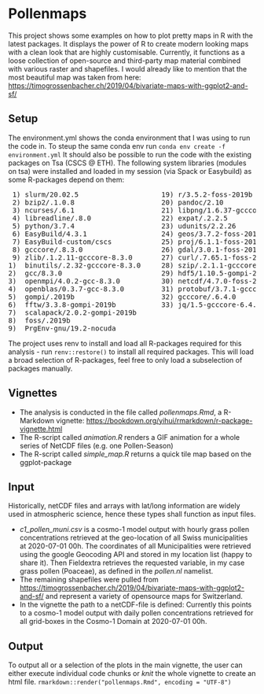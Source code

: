 # Pollenmaps
This project shows some examples on how to plot pretty maps in R with the latest packages. 
It displays the power of R to create modern looking maps with a clean look that are highly customisable.
Currently, it functions as a loose collection of open-source and third-party map material combined with various raster and shapefiles. 
I would already like to mention that the most beautiful map was taken from here: https://timogrossenbacher.ch/2019/04/bivariate-maps-with-ggplot2-and-sf/

## Setup
The environment.yml shows the conda environment that I was using to run the code in.
To steup the same conda env run `conda env create -f environment.yml`
It should also be possible to run the code with the existing packages on Tsa (CSCS @ ETH).
The following system libraries (modules on tsa) were installed and loaded in my session (via Spack or Easybuild) as some R-packages depend on them:
<pre>
 1) slurm/20.02.5                    19) r/3.5.2-foss-2019b                
 2) bzip2/.1.0.8                     20) pandoc/2.10                       
 3) ncurses/.6.1                     21) libpng/1.6.37-gcccore-8.3.0       
 4) libreadline/.8.0                 22) expat/.2.2.5                  
 5) python/3.7.4                     23) udunits/2.2.26                
 6) EasyBuild/4.3.1                  24) geos/3.7.2-foss-2019b         
 7) EasyBuild-custom/cscs            25) proj/6.1.1-foss-2019b     
 8) gcccore/.8.3.0                   26) gdal/3.0.1-foss-2019b
 9) zlib/.1.2.11-gcccore-8.3.0       27) curl/.7.65.1-foss-2019b
1)  binutils/.2.32-gcccore-8.3.0     28) szip/.2.1.1-gcccore-8.3.0
2)  gcc/8.3.0                        29) hdf5/1.10.5-gompi-2019b
3)  openmpi/4.0.2-gcc-8.3.0          30) netcdf/4.7.0-foss-2019b
4)  openblas/0.3.7-gcc-8.3.0         31) protobuf/3.7.1-gcccore-8.3.0
5)  gompi/.2019b                     32) gcccore/.6.4.0
6)  fftw/3.3.8-gompi-2019b           33) jq/1.5-gcccore-6.4.0
7)  scalapack/2.0.2-gompi-2019b      
8)  foss/.2019b                 
9)  PrgEnv-gnu/19.2-nocuda          
</pre>
  
The project uses renv to install and load all R-packages required for this analysis - run `renv::restore()` to install all required packages. 
This will load a broad selection of R-packages, feel free to only load a subselection of packages manually.

## Vignettes
- The analysis is conducted in the file called *pollenmaps.Rmd*, a R-Markdown vignette: https://bookdown.org/yihui/rmarkdown/r-package-vignette.html
- The R-script called *animation.R* renders a GIF animation for a whole series of NetCDF files (e.g. one Pollen-Season)
- The R-script called *simple_map.R* returns a quick tile map based on the ggplot-package

## Input
Historically, netCDF files and arrays with lat/long information are widely used in atmospheric science, hence these types shall function as input files.

- *c1_pollen_muni.csv* is a cosmo-1 model output with hourly grass pollen concentrations retrieved at the geo-location of all Swiss municipalities at 2020-07-01 00h. The coordinates of all Municipalities were retrieved using the google Geocoding API and stored in my location list (happy to share it). Then Fieldextra retrieves the requested variable, in my case grass pollen (Poaceae), as defined in the *pollen.nl* namelist.
- The remaining shapefiles were pulled from https://timogrossenbacher.ch/2019/04/bivariate-maps-with-ggplot2-and-sf/ and represent a variety of opensource maps for Switzerland.
- In the vignette the path to a netCDF-file is defined: Currently this points to a cosmo-1 model output with daily pollen concentrations retrieved for all grid-boxes in the Cosmo-1 Domain at 2020-07-01 00h.

## Output
To output all or a selection of the plots in the main vignette, the user can either execute individual code chunks or *knit* the whole vignette to create an html file.
`rmarkdown::render("pollenmaps.Rmd", encoding = "UTF-8")`
